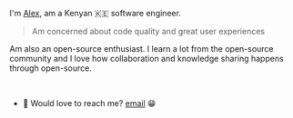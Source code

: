 I'm [Alex](https://alexmuriuki.com), am a Kenyan 🇰🇪 software engineer.<br/>
> Am concerned about code quality and great user experiences 

Am also an open-source enthusiast. I learn a lot from the open-source community and I love how collaboration and knowledge sharing happens through open-source.

<br />

  
- 💼 Would love to reach me? [email](mailto:alexmuriukimaina254@gmail.com) 😁

<!-- If you like what I do, maybe consider buying me a coffee 🥺

<a href="https://www.buymeacoffee.com/muriukialex" target="_blank"><img src="https://cdn.buymeacoffee.com/buttons/v2/default-red.png" alt="Buy Alex A Coffee" width="150" ></a>

#### 👇🏾 or you could actually MPESA me here 😊
<a href="https://tinypesa.com/muriuki"><img src="https://lh3.googleusercontent.com/zKQbNxsFI1CWkhouAuPErqXji1baNZdA7Gn1hle9aN-11TOjPEHwN_hVUu2MSZzZPhbimyvuUdNCAPnJWSEWACXb1d-z-uWgCK8-CNdomn4k2-Gzs6EYffwYmcqjhFOyZKtswLqVSmk9gID9ug" alt="mpesa me" width="100px"></a> -->


<!-- <p align="left" style="margin-top: 40px;"> <img src="https://github-readme-stats.vercel.app/api?username=muriukialex&show_icons=true&theme=gotham" alt="muriukialex" /></p>
 -->



